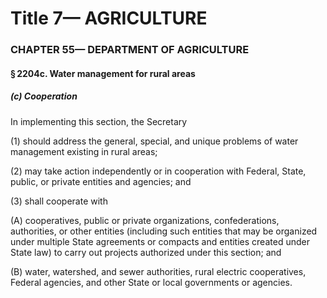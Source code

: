 
# Title 7— AGRICULTURE
### CHAPTER 55— DEPARTMENT OF AGRICULTURE
#### § 2204c. Water management for rural areas
##### (c) Cooperation

In implementing this section, the Secretary

(1) should address the general, special, and unique problems of water management existing in rural areas;

(2) may take action independently or in cooperation with Federal, State, public, or private entities and agencies; and

(3) shall cooperate with

(A) cooperatives, public or private organizations, confederations, authorities, or other entities (including such entities that may be organized under multiple State agreements or compacts and entities created under State law) to carry out projects authorized under this section; and

(B) water, watershed, and sewer authorities, rural electric cooperatives, Federal agencies, and other State or local governments or agencies.
